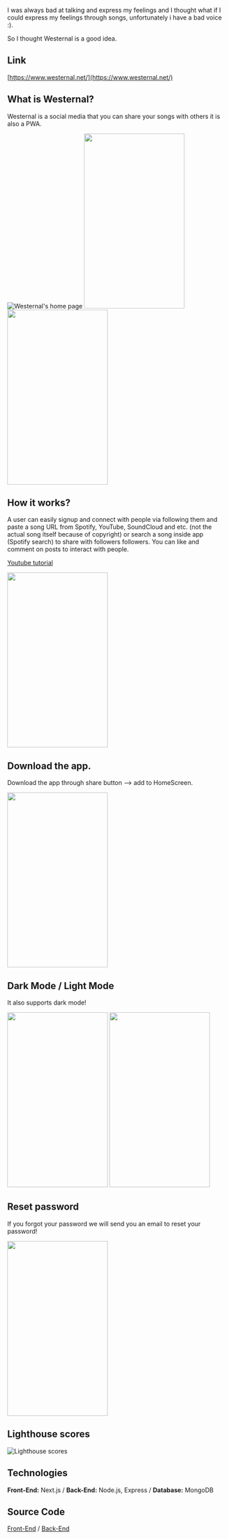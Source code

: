 I was always bad at talking and express my feelings and I thought what if I could express my feelings through songs, unfortunately i have a bad voice :).

So I thought Westernal is a good idea.

## Link
[https://www.westernal.net/](https://www.westernal.net/)

## What is Westernal?
Westernal is a social media that you can share your songs with others it is also a PWA.


![Westernal's home page](https://dev-to-uploads.s3.amazonaws.com/uploads/articles/3xfnajylsv0glu9qv6n0.jpeg)
<span><img src="https://dev-to-uploads.s3.amazonaws.com/uploads/articles/nromx3lsc9rfw9pk9uov.png" width=230px height=400px/> </span>
<span> <img src="https://dev-to-uploads.s3.amazonaws.com/uploads/articles/bogqh3f0ljhzxy0svzpg.png" width=230px height=400px/>
</span>

## How it works?
A user can easily signup and connect with people via following them and paste a song URL from Spotify, YouTube, SoundCloud and etc. (not the actual song itself because of copyright) or search a song inside app (Spotify search) to share with followers followers. You can like and comment on posts to interact with people.


 [Youtube tutorial](https://youtu.be/iNav6lyYUR0)

<span><img src="https://dev-to-uploads.s3.amazonaws.com/uploads/articles/ofgakp3e12hnjdsantat.png" width=230px height=400px/> </span>

## Download the app.
Download the app through share button --> add to HomeScreen.

<span> <img src="https://dev-to-uploads.s3.amazonaws.com/uploads/articles/bky7y3ulqp4vvo0kvmxf.png" width=230px height=400px/>
</span>

## Dark Mode / Light Mode
It also supports dark mode!


<span> <img src="https://dev-to-uploads.s3.amazonaws.com/uploads/articles/abso17kqqy9ubm4r17o7.png" width=230px height=400px/>
</span>
<span> <img src="https://dev-to-uploads.s3.amazonaws.com/uploads/articles/lk84xxutvb3x1igmx1pw.png" width=230px height=400px/>
</span>

## Reset password
If you forgot your password we will send you an email to reset your password!

<img src="https://dev-to-uploads.s3.amazonaws.com/uploads/articles/8ocimwhwi0f8r2svwgr4.png" width=230px height=400px/>

## Lighthouse scores

![Lighthouse scores](https://dev-to-uploads.s3.amazonaws.com/uploads/articles/4jrh8g4y77c7zpzgrfoh.png)

## Technologies
**Front-End:** Next.js /
**Back-End:** Node.js, Express /
**Database:** MongoDB

## Source Code
 [Front-End](https://github.com/westernal/social-media-frontend) /
 [Back-End](https://github.com/westernal/social-media-backend)
